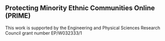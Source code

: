Protecting Minority Ethnic Communities Online (PRIME)
-------------------------------------------------------
This work is supported by the Engineering and Physical Sciences Research Council grant number EP/W032333/1 
